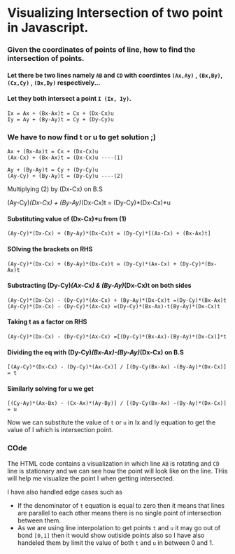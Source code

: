 # Visualizing Intersection of two point in Javascript.

### Given the coordinates of points of line, how to find the intersection of points.

#### Let there be two lines namely `AB` and `CD` with coordintes `(Ax,Ay)` , `(Bx,By)`, `(Cx,Cy)` , `(Dx,Dy)` respectively...
#### Let they both intersect a point `I (Ix, Iy)`.
```
Ix = Ax + (Bx-Ax)t = Cx + (Dx-Cx)u
Iy = Ay + (By-Ay)t = Cy + (Dy-Cy)u
```
### We have to now find t or u to get solution ;)
```
Ax + (Bx-Ax)t = Cx + (Dx-Cx)u
(Ax-Cx) + (Bx-Ax)t = (Dx-Cx)u ----(1)
```
```
Ay + (By-Ay)t = Cy + (Dy-Cy)u
(Ay-Cy) + (By-Ay)t = (Dy-Cy)u ----(2)
```
Multiplying (2) by (Dx-Cx) on B.S

(Ay-Cy)*(Dx-Cx) + (By-Ay)*(Dx-Cx)t = (Dy-Cy)*(Dx-Cx)*u

#### Substituting value of (Dx-Cx)*u from (1)
```
(Ay-Cy)*(Dx-Cx) + (By-Ay)*(Dx-Cx)t = (Dy-Cy)*[(Ax-Cx) + (Bx-Ax)t]
```
#### SOlving the brackets on RHS
```
(Ay-Cy)*(Dx-Cx) + (By-Ay)*(Dx-Cx)t = (Dy-Cy)*(Ax-Cx) + (Dy-Cy)*(Bx-Ax)t

```
#### Substracting (Dy-Cy)*(Ax-Cx) & (By-Ay)*(Dx-Cx)t on both sides

```
(Ay-Cy)*(Dx-Cx) - (Dy-Cy)*(Ax-Cx) + (By-Ay)*(Dx-Cx)t =(Dy-Cy)*(Bx-Ax)t
(Ay-Cy)*(Dx-Cx) - (Dy-Cy)*(Ax-Cx) =(Dy-Cy)*(Bx-Ax)-t(By-Ay)*(Dx-Cx)t

```
#### Taking t as a factor on RHS
```
(Ay-Cy)*(Dx-Cx) - (Dy-Cy)*(Ax-Cx) =[(Dy-Cy)*(Bx-Ax)-(By-Ay)*(Dx-Cx)]*t

```
#### Dividing the eq with (Dy-Cy)*(Bx-Ax)-(By-Ay)*(Dx-Cx) on B.S
```
[(Ay-Cy)*(Dx-Cx) - (Dy-Cy)*(Ax-Cx)] / [(Dy-Cy(Bx-Ax) -(By-Ay)*(Dx-Cx)] = t

```

#### Similarly solving for u we get 
```
[(Cy-Ay)*(Ax-Bx) - (Cx-Ax)*(Ay-By)] / [(Dy-Cy(Bx-Ax) -(By-Ay)*(Dx-Cx)] = u
```

Now we can substitute the value of `t` or `u` in Ix and Iy equation to get the value of I which is intersection point.


### COde

The HTML code contains a visualization in which line `AB` is rotating and `CD` line is stationary and we can see how the point will look like on the line. THis will help me visualize the point I when getting intersected.

I have also handled edge cases such as 
- If the denominator of `t` equation is equal to zero then it means that lines are parallel to each other means there is no single point of intersection between them.
- As we are using line interpolation to get points `t` and `u` it may go out of bond `[0,1]` then it would show outiside points also so I have also handeled them by limit the value of both `t` and `u` in between 0 and 1.
    
